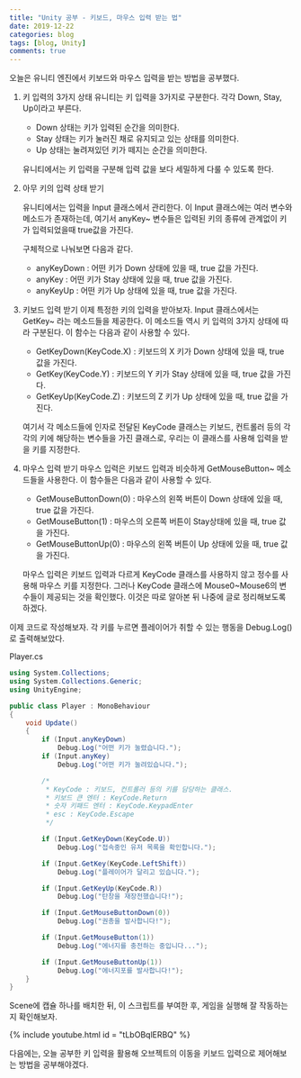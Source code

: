 ```yaml
---
title: "Unity 공부 - 키보드, 마우스 입력 받는 법"
date: 2019-12-22
categories: blog
tags: [blog, Unity]
comments: true
---
```


오늘은 유니티 엔진에서 키보드와 마우스 입력을 받는 방법을 공부했다.



1. 키 입력의 3가지 상태
   유니티는 키 입력을 3가지로 구분한다. 각각 Down, Stay, Up이라고 부른다.

   * Down 상태는 키가 입력된 순간을 의미한다.
   * Stay 상태는 키가 눌러진 채로 유지되고 있는 상태를 의미한다.
   * Up 상태는 눌려져있던 키가 떼지는 순간을 의미한다.

   유니티에서는 키 입력을 구분해 입력 값을 보다 세밀하게 다룰 수 있도록 한다.

2. 아무 키의 입력 상태 받기

   유니티에서는 입력을 Input 클래스에서 관리한다. 이 Input 클래스에는 여러 변수와 메소드가 존재하는데, 여기서 anyKey~ 변수들은 입력된 키의 종류에 관계없이 키가 입력되었을때 true값을 가진다.

   구체적으로 나눠보면 다음과 같다.

   * anyKeyDown : 어떤 키가 Down 상태에 있을 때, true 값을 가진다.
   * anyKey : 어떤 키가 Stay 상태에 있을 때, true 값을 가진다.
   * anyKeyUp : 어떤 키가 Up 상태에 있을 때, true 값을 가진다.

3. 키보드 입력 받기
   이제 특정한 키의 입력을 받아보자.
   Input 클래스에서는 GetKey~ 라는 메소드들을 제공한다. 이 메소드들 역시 키 입력의 3가지 상태에 따라 구분된다. 이 함수는 다음과 같이 사용할 수 있다.

   * GetKeyDown(KeyCode.X) : 키보드의 X 키가 Down 상태에 있을 때, true 값을 가진다.
   * GetKey(KeyCode.Y) : 키보드의 Y 키가 Stay 상태에 있을 때, true 값을 가진다.
   * GetKeyUp(KeyCode.Z) : 키보드의 Z 키가 Up 상태에 있을 때, true 값을 가진다.

   여기서 각 메소드들에 인자로 전달된 KeyCode 클래스는 키보드, 컨트롤러 등의 각각의 키에 해당하는 변수들을 가진 클래스로, 우리는 이 클래스를 사용해 입력을 받을 키를 지정한다.

4. 마우스 입력 받기
   마우스 입력은 키보드 입력과 비슷하게 GetMouseButton~ 메소드들을 사용한다. 이 함수들은 다음과 같이 사용할 수 있다.

   * GetMouseButtonDown(0) : 마우스의 왼쪽 버튼이 Down 상태에 있을 때, true 값을 가진다.
   * GetMouseButton(1) : 마우스의 오른쪽 버튼이 Stay상태에 있을 때, true 값을 가진다.
   * GetMouseButtonUp(0) : 마우스의 왼쪽 버튼이 Up 상태에 있을 때, true 값을 가진다.

   마우스 입력은 키보드 입력과 다르게 KeyCode 클래스를 사용하지 않고 정수를 사용해 마우스 키를 지정한다.
   그러나 KeyCode 클래스에 Mouse0~Mouse6의 변수들이 제공되는 것을 확인했다. 이것은 따로 알아본 뒤 나중에 글로 정리해보도록 하겠다.



이제 코드로 작성해보자. 각 키를 누르면 플레이어가 취할 수 있는 행동을 Debug.Log()로 출력해보았다.



Player.cs

```c#
using System.Collections;
using System.Collections.Generic;
using UnityEngine;

public class Player : MonoBehaviour
{
    void Update()
    {
        if (Input.anyKeyDown)
            Debug.Log("어떤 키가 눌렸습니다.");
        if (Input.anyKey)
            Debug.Log("어떤 키가 눌려있습니다.");

        /*
         * KeyCode : 키보드, 컨트롤러 등의 키를 담당하는 클래스.
         * 키보드 큰 엔터 : KeyCode.Return
         * 숫자 키패드 엔터 : KeyCode.KeypadEnter
         * esc : KeyCode.Escape
         */

        if (Input.GetKeyDown(KeyCode.U))
            Debug.Log("접속중인 유저 목록을 확인합니다.");

        if (Input.GetKey(KeyCode.LeftShift))
            Debug.Log("플레이어가 달리고 있습니다.");

        if (Input.GetKeyUp(KeyCode.R))
            Debug.Log("탄창을 재장전했습니다!");

        if (Input.GetMouseButtonDown(0))
            Debug.Log("권총을 발사합니다!");

        if (Input.GetMouseButton(1))
            Debug.Log("에너지를 충전하는 중입니다...");

        if (Input.GetMouseButtonUp(1))
            Debug.Log("에너지포를 발사합니다!");
    }
}
```



Scene에 캡슐 하나를 배치한 뒤, 이 스크립트를 부여한 후, 게임을 실행해 잘 작동하는지 확인해보자.

{% include youtube.html id = "tLbOBqlERBQ" %}



다음에는, 오늘 공부한 키 입력을 활용해 오브젝트의 이동을 키보드 입력으로 제어해보는 방법을 공부해야겠다.









